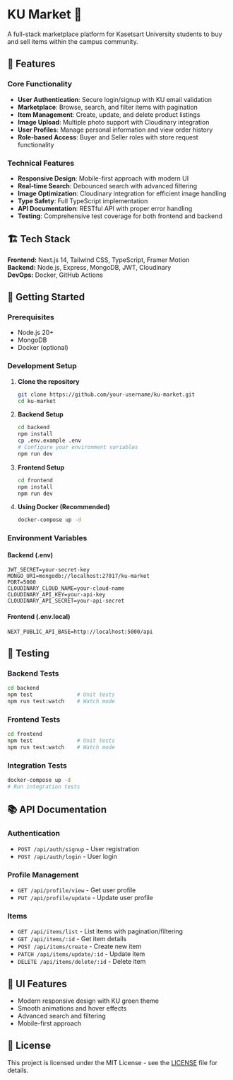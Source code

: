# KU Market 🛒

A full-stack marketplace platform for Kasetsart University students to buy and sell items within the campus community.

## 🚀 Features

### Core Functionality

- **User Authentication**: Secure login/signup with KU email validation
- **Marketplace**: Browse, search, and filter items with pagination
- **Item Management**: Create, update, and delete product listings
- **Image Upload**: Multiple photo support with Cloudinary integration
- **User Profiles**: Manage personal information and view order history
- **Role-based Access**: Buyer and Seller roles with store request functionality

### Technical Features

- **Responsive Design**: Mobile-first approach with modern UI
- **Real-time Search**: Debounced search with advanced filtering
- **Image Optimization**: Cloudinary integration for efficient image handling
- **Type Safety**: Full TypeScript implementation
- **API Documentation**: RESTful API with proper error handling
- **Testing**: Comprehensive test coverage for both frontend and backend

## 🏗️ Tech Stack
**Frontend:** Next.js 14, Tailwind CSS, TypeScript, Framer Motion  
**Backend:** Node.js, Express, MongoDB, JWT, Cloudinary  
**DevOps:** Docker, GitHub Actions

## 🚀 Getting Started

### Prerequisites

- Node.js 20+
- MongoDB
- Docker (optional)

### Development Setup

1. **Clone the repository**

   ```bash
   git clone https://github.com/your-username/ku-market.git
   cd ku-market
   ```

2. **Backend Setup**

   ```bash
   cd backend
   npm install
   cp .env.example .env
   # Configure your environment variables
   npm run dev
   ```

3. **Frontend Setup**

   ```bash
   cd frontend
   npm install
   npm run dev
   ```

4. **Using Docker (Recommended)**
   ```bash
   docker-compose up -d
   ```

### Environment Variables

#### Backend (.env)

```env
JWT_SECRET=your-secret-key
MONGO_URI=mongodb://localhost:27017/ku-market
PORT=5000
CLOUDINARY_CLOUD_NAME=your-cloud-name
CLOUDINARY_API_KEY=your-api-key
CLOUDINARY_API_SECRET=your-api-secret
```

#### Frontend (.env.local)

```env
NEXT_PUBLIC_API_BASE=http://localhost:5000/api
```

## 🧪 Testing

### Backend Tests

```bash
cd backend
npm test              # Unit tests
npm run test:watch    # Watch mode
```

### Frontend Tests

```bash
cd frontend
npm test              # Unit tests
npm run test:watch    # Watch mode
```

### Integration Tests

```bash
docker-compose up -d
# Run integration tests
```

## 📚 API Documentation

### Authentication

- `POST /api/auth/signup` - User registration
- `POST /api/auth/login` - User login

### Profile Management

- `GET /api/profile/view` - Get user profile
- `PUT /api/profile/update` - Update user profile

### Items

- `GET /api/items/list` - List items with pagination/filtering
- `GET /api/items/:id` - Get item details
- `POST /api/items/create` - Create new item
- `PATCH /api/items/update/:id` - Update item
- `DELETE /api/items/delete/:id` - Delete item

## 🎨 UI Features

- Modern responsive design with KU green theme
- Smooth animations and hover effects
- Advanced search and filtering
- Mobile-first approach


## 📝 License

This project is licensed under the MIT License - see the [LICENSE](LICENSE) file for details.
